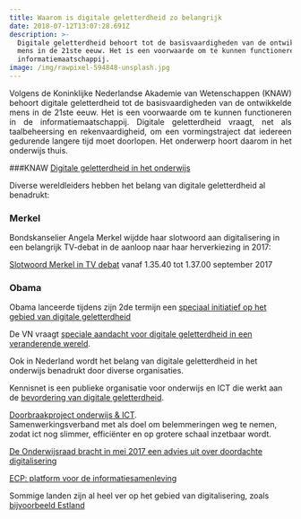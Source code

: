 ```yaml
---
title: Waarom is digitale geletterdheid zo belangrijk
date: 2018-07-12T13:07:28.691Z
description: >-
  Digitale geletterdheid behoort tot de basisvaardigheden van de ontwikkelde
  mens in de 21ste eeuw. Het is een voorwaarde om te kunnen functioneren in de
  informatiemaatschappij. 
image: /img/rawpixel-594848-unsplash.jpg
---
```

<p style="text-align:justify">Volgens de Koninklijke Nederlandse Akademie van Wetenschappen (KNAW) behoort digitale geletterdheid tot de basisvaardigheden van de ontwikkelde mens in de 21ste eeuw. Het is een voorwaarde om te kunnen functioneren in de informatiemaatschappij. Digitale geletterdheid vraagt, net als taalbeheersing en rekenvaardigheid, om een vormingstraject dat iedereen gedurende langere tijd moet doorlopen. Het onderwerp hoort daarom in het onderwijs thuis. 
</p>

###KNAW
[Digitale geletterdheid in het onderwijs](https://www.knaw.nl/nl/actueel/publicaties/digitale-geletterdheid-in-het-voortgezet-onderwijs) 

Diverse wereldleiders hebben het belang van digitale geletterdheid al benadrukt:

### Merkel
Bondskanselier Angela Merkel wijdde haar slotwoord aan digitalisering in een belangrijk TV-debat in de aanloop naar haar herverkiezing in 2017:
               
[Slotwoord Merkel in TV debat](https://www.zdf.de/politik/wahlen/tv-duell-merkel-schulz-100.html) vanaf 1.35.40 tot 1.37.00 september 2017

### Obama
Obama lanceerde tijdens zijn 2de termijn een [speciaal initiatief op het gebied van digitale geletterdheid](https://digitalliteracy.gov/about)

De VN vraagt [speciale aandacht voor digitale geletterdheid in een veranderende wereld](http://www.un.org/sustainabledevelopment/blog/2017/09/on-international-day-un-promotes-online-literacy-in-digital-world/). 

Ook in Nederland wordt het belang van digitale geletterdheid in het onderwijs benadrukt door diverse organisaties.

Kennisnet is een publieke organisatie voor onderwijs en ICT die werkt aan de [bevordering van digitale geletterdheid](https://www.kennisnet.nl/digitale-geletterdheid/).
 

[Doorbraakproject onderwijs & ICT](https://www.doorbraakonderwijsenict.nl/).</br> 
Samenwerkingsverband met als doel om belemmeringen weg te nemen, zodat ict nog slimmer, efficiënter en op grotere schaal inzetbaar wordt.
 

[De Onderwijsraad bracht in mei 2017 een advies uit over doordachte digitalisering](https://www.onderwijsraad.nl/publicaties/2017/doordacht-digitaal/item7550)

[ECP: platform voor de informatiesamenleving](https://ecp.nl/20bouwstenen/) 

Sommige landen zijn al heel ver op het gebied van digitalisering, zoals [bijvoorbeeld Estland](https://nos.nl/nieuwsuur/artikel/2188442-een-volledig-digitale-samenleving-in-estland-kan-het.html)



